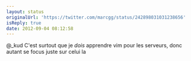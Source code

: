 ```yaml
---
layout: status
originalUrl: 'https://twitter.com/marcgg/status/242898031031238656'
isReply: true
date: 2012-09-04 08:12:58
---
```


@_kud C'est surtout que je _dois_ apprendre vim pour les serveurs, donc autant se focus juste sur celui la
